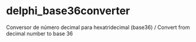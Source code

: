 # delphi_base36converter
 Conversor de número decimal para hexatridecimal (base36) /  Convert from decimal number to base 36
